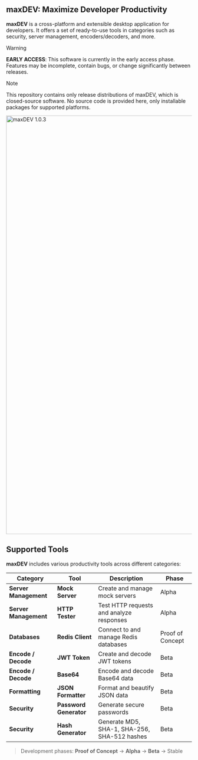 maxDEV: Maximize Developer Productivity
---

**maxDEV** is a cross-platform and extensible desktop application for developers. It offers a set of ready-to-use tools in categories such as security, server management, encoders/decoders, and more.

> [!WARNING]
> **EARLY ACCESS**: This software is currently in the early access phase. Features may be incomplete, contain bugs, or change significantly between releases.

> [!NOTE]
> This repository contains only release distributions of maxDEV, which is closed-source software. No source code is provided here, only installable packages for supported platforms.

<img width="1136" alt="maxDEV 1.0.3" src="https://github.com/user-attachments/assets/06c746d9-66f7-4fd4-9267-8cfc2b1bc629" />

## Supported Tools

**maxDEV** includes various productivity tools across different categories:

| Category | Tool | Description | Phase |
|----------|------|-------------|-------|
| **Server Management** | **Mock Server** | Create and manage mock servers | Alpha |
| **Server Management** | **HTTP Tester** | Test HTTP requests and analyze responses | Alpha |
| **Databases** | **Redis Client** | Connect to and manage Redis databases | Proof of Concept |
| **Encode / Decode** | **JWT Token** | Create and decode JWT tokens | Beta |
| **Encode / Decode** | **Base64** | Encode and decode Base64 data | Beta |
| **Formatting** | **JSON Formatter** | Format and beautify JSON data | Beta |
| **Security** | **Password Generator** | Generate secure passwords | Beta |
| **Security** | **Hash Generator** | Generate MD5, SHA-1, SHA-256, SHA-512 hashes | Beta |

> Development phases: **Proof of Concept** → **Alpha** → **Beta** → Stable
